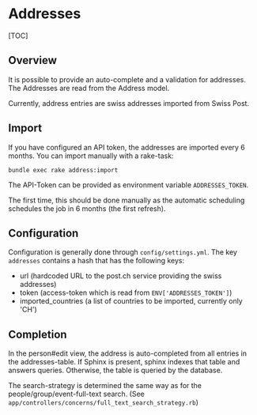 # Addresses

[TOC]

## Overview

It is possible to provide an auto-complete and a validation for addresses.
The Addresses are read from the Address model.

Currently, address entries are swiss addresses imported from Swiss Post.

## Import

If you have configured an API token, the addresses are imported every 6 months.
You can import manually with a rake-task:

    bundle exec rake address:import

The API-Token can be provided as environment variable `ADDRESSES_TOKEN`.

The first time, this should be done manually as the automatic scheduling
schedules the job in 6 months (the first refresh).

## Configuration

Configuration is generally done through `config/settings.yml`.
The key `addresses` contains a hash that has the following keys:

- url (hardcoded URL to the post.ch service providing the swiss addresses)
- token (access-token which is read from `ENV['ADDRESSES_TOKEN']`)
- imported_countries (a list of countries to be imported, currently only 'CH')

## Completion

In the person#edit view, the address is auto-completed from all entries in the
addresses-table. If Sphinx is present, sphinx indexes that table and answers
queries. Otherwise, the table is queried by the database.

The search-strategy is determined the same way as for the
people/group/event-full-text search. (See `app/controllers/concerns/full_text_search_strategy.rb`)
